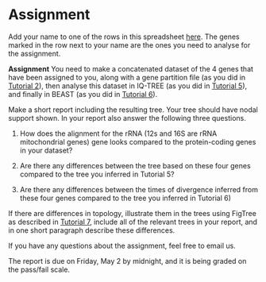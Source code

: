 # Assignment

Add your name to one of the rows in this spreadsheet [here](https://docs.google.com/spreadsheets/d/1jYOx_BCUWnR7IhMTmw4oaymGovGxao5-P4RBRpjKdDA/edit#gid=356692471). The genes marked in the row next to your name are the ones you need to analyse for the assignment.


**Assignment** You need to make a concatenated dataset of the 4 genes that have been assigned to you, along with a gene partition file (as you did in [Tutorial 2](../Tutorials/2.Alignments)), then analyse this dataset in IQ-TREE (as you did in [Tutorial 5](../MaximumLikelihood)), and finally in BEAST (as you did in [Tutorial 6](../6.TimingDivergence)).

Make a short report including the resulting tree. Your tree should have nodal support shown. In your report also answer the following three questions.

1) How does the alignment for the rRNA (12s and 16S are rRNA mitochondrial genes) gene looks compared to the protein-coding genes in your dataset?

2) Are there any differences between the tree based on these four genes compared to the tree you inferred in Tutorial 5? 

3) Are there any differences between the times of divergence inferred from these four genes compared to the tree you inferred in Tutorial 6)

If there are differences in topology, illustrate them in the trees using FigTree as described in [Tutorial 7](../7.TreeManipulation), include all of the relevant trees in your report, and in one short paragraph describe these differences.

If you have any questions about the assignment, feel free to email us.

The report is due on Friday, May 2 by midnight, and it is being graded on the pass/fail scale.
